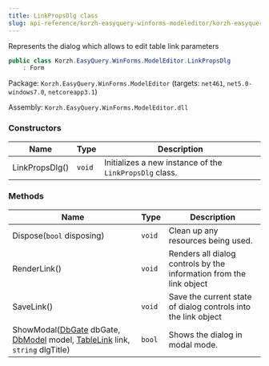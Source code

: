 ```yaml
---
title: LinkPropsDlg class
slug: api-reference/korzh-easyquery-winforms-modeleditor/korzh-easyquery-winforms-modeleditor-namespace/linkpropsdlg-class
---
```

Represents the dialog which allows to edit table link parameters
```csharp
public class Korzh.EasyQuery.WinForms.ModelEditor.LinkPropsDlg
    : Form

```
Package: `Korzh.EasyQuery.WinForms.ModelEditor` (targets: `net461`, `net5.0-windows7.0`, `netcoreapp3.1`)

Assembly: `Korzh.EasyQuery.WinForms.ModelEditor.dll`

### Constructors

| Name | Type | Description | 
| --- | --- | --- | 
| LinkPropsDlg() | `void` | Initializes a new instance of the `LinkPropsDlg` class. | 


### Methods

| Name | Type | Description | 
| --- | --- | --- | 
| Dispose(`bool` disposing) | `void` | Clean up any resources being used. | 
| RenderLink() | `void` | Renders all dialog controls by the information from the link object | 
| SaveLink() | `void` | Save the current state of dialog controls into the link object | 
| ShowModal([DbGate](/api-reference/korzh-easyquery-db/korzh-easyquery-db-namespace/dbgate-class) dbGate, [DbModel](/api-reference/korzh-easyquery-db/korzh-easyquery-db-namespace/dbmodel-class) model, [TableLink](/api-reference/korzh-easyquery-db/korzh-easyquery-db-namespace/tablelink-class) link, `string` dlgTitle) | `bool` | Shows the dialog in modal mode. |